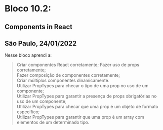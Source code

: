 # Bloco 10.2:

## Components in React
## São Paulo, 24/01/2022

Nesse bloco aprendi a:

> Criar componentes React corretamente;
> Fazer uso de props corretamente;\
> Fazer composição de componentes corretamente;\
> Criar múltiplos componentes dinamicamente.\
> Utilizar PropTypes para checar o tipo de uma prop no uso de um componente;\
> Utilizar PropTypes para garantir a presença de props obrigatórias no uso de um componente;\
> Utilizar PropTypes para checar que uma prop é um objeto de formato específico;\
> Utilizar PropTypes para garantir que uma prop é um array com elementos de um determinado tipo.